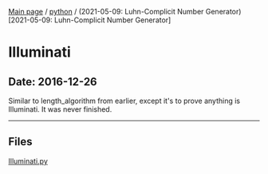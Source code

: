 [Main page](/) / [python](/python) / (2021-05-09: Luhn-Complicit Number Generator)[2021-05-09: Luhn-Complicit Number Generator]

# Illuminati

## Date: 2016-12-26

Similar to length_algorithm from earlier, except it's to prove anything is Illuminati.
It was never finished.

-----

## Files

[Illuminati.py](Illuminati.py)